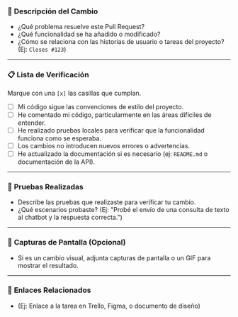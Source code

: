 ### 🚀 **Descripción del Cambio**

- ¿Qué problema resuelve este Pull Request?
- ¿Qué funcionalidad se ha añadido o modificado?
- ¿Cómo se relaciona con las historias de usuario o tareas del proyecto? (Ej: `Closes #123`)

---

### 📋 **Lista de Verificación**

Marque con una `[x]` las casillas que cumplan.

- [ ] Mi código sigue las convenciones de estilo del proyecto.
- [ ] He comentado mi código, particularmente en las áreas difíciles de entender.
- [ ] He realizado pruebas locales para verificar que la funcionalidad funciona como se esperaba.
- [ ] Los cambios no introducen nuevos errores o advertencias.
- [ ] He actualizado la documentación si es necesario (ej: `README.md` o documentación de la API).

---

### 🧪 **Pruebas Realizadas**

- Describe las pruebas que realizaste para verificar tu cambio.
- ¿Qué escenarios probaste? (Ej: "Probé el envío de una consulta de texto al chatbot y la respuesta correcta.")

---

### 📸 **Capturas de Pantalla (Opcional)**

- Si es un cambio visual, adjunta capturas de pantalla o un GIF para mostrar el resultado.

---

### 🔗 **Enlaces Relacionados**

- (Ej: Enlace a la tarea en Trello, Figma, o documento de diseño)

